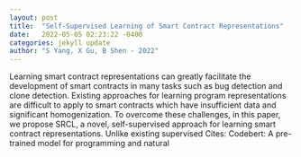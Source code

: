 ```yaml
---
layout: post
title:  "Self-Supervised Learning of Smart Contract Representations"
date:   2022-05-05 02:23:22 -0400
categories: jekyll update
author: "S Yang, X Gu, B Shen - 2022"
---
```

Learning smart contract representations can greatly facilitate the development of smart contracts in many tasks such as bug detection and clone detection. Existing approaches for learning program representations are difficult to apply to smart contracts which have insufficient data and significant homogenization. To overcome these challenges, in this paper, we propose SRCL, a novel, self-supervised approach for learning smart contract representations. Unlike existing supervised Cites: Codebert: A pre-trained model for programming and natural